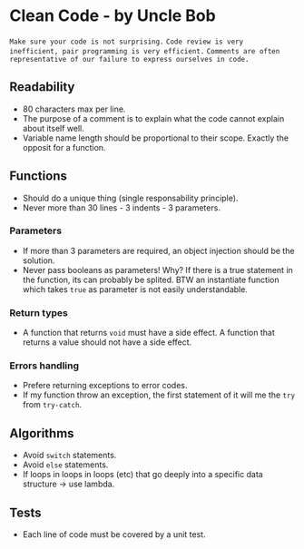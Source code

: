 # Clean Code - by Uncle Bob

`Make sure your code is not surprising.`
`Code review is very inefficient, pair programming is very efficient.`
`Comments are often representative of our failure to express ourselves in code.`

## Readability
- 80 characters max per line.
- The purpose of a comment is to explain what the code cannot explain about itself well.
- Variable name length should be proportional to their scope. Exactly the opposit for a function.

## Functions
- Should do a unique thing (single responsability principle).
- Never more than 30 lines - 3 indents - 3 parameters.
### Parameters
- If more than 3 parameters are required, an object injection should be the solution.
- Never pass booleans as parameters! Why? If there is a true statement in the function, its can probably be splited. BTW an instantiate function which takes `true` as parameter is not easily understandable.
### Return types
- A function that returns `void` must have a side effect. A function that returns a value should not have a side effect.
### Errors handling
- Prefere returning exceptions to error codes.
- If my function throw an exception, the first statement of it will me the `try` from `try-catch`.

## Algorithms
- Avoid `switch` statements.
- Avoid `else` statements.
- If loops in loops in loops (etc) that go deeply into a specific data structure -> use lambda.

## Tests
- Each line of code must be covered by a unit test.
